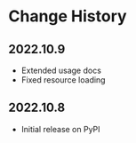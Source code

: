 # Change History

## 2022.10.9

* Extended usage docs
* Fixed resource loading

## 2022.10.8

* Initial release on PyPI
